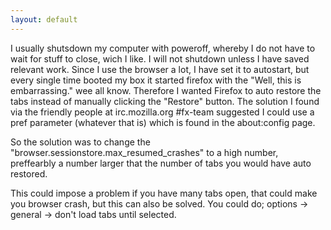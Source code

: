 ```yaml
---
layout: default
---
```


I usually shutsdown my computer with poweroff, whereby I do not have
to wait for stuff to close, wich I like. I will not shutdown unless I
have saved relevant work. Since I use the browser a lot, I have set it
to autostart, but every single time booted my box it started firefox
with the "Well, this is embarrassing." wee all know. Therefore I
wanted Firefox to auto restore the tabs instead of manually clicking
the "Restore" button. The solution I found via the friendly people at
irc.mozilla.org #fx-team suggested I could use a pref parameter
(whatever that is) which is found in the about:config page.

So the solution was to change the
"browser.sessionstore.max_resumed_crashes" to a high number,
preffearbly a number larger that the number of tabs you would have
auto restored.

This could impose a problem if you have many tabs open, that could
make you browser crash, but this can also be solved. You could do;
options -> general -> don't load tabs until selected.
